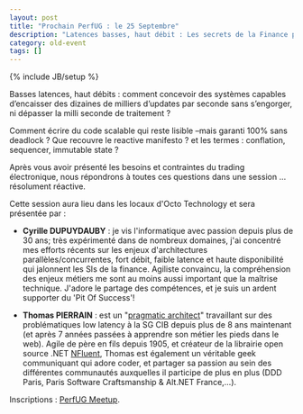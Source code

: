 ```yaml
---
layout: post
title: "Prochain PerfUG : le 25 Septembre"
description: "Latences basses, haut débit : Les secrets de la Finance pour avoir des systèmes réactifs"
category: old-event
tags: []
---
```

{% include JB/setup %}

Basses latences, haut débits : comment concevoir des systèmes capables d’encaisser des dizaines de milliers d’updates par seconde sans s’engorger, ni dépasser la milli seconde de traitement ?

<!-- more -->

Comment écrire du code scalable qui reste lisible –mais garanti 100% sans deadlock ? Que recouvre le reactive manifesto ? et les termes : conflation, sequencer, immutable state ?

Après vous avoir présenté les besoins et contraintes du trading électronique, nous répondrons à toutes ces questions dans une session … résolument réactive.

Cette session aura lieu dans les locaux d'Octo Technology et sera présentée par :

* <b>Cyrille DUPUYDAUBY</b> : je vis l'informatique avec passion depuis plus de 30 ans; très expérimenté dans de nombreux domaines, j'ai concentré mes efforts récents sur les enjeux d'architectures parallèles/concurrentes, fort débit, faible latence et haute disponibilité qui jalonnent les SIs de la finance. Agiliste convaincu, la compréhension des enjeux métiers me sont au moins aussi important que la maîtrise technique. J'adore le partage des compétences, et je suis un ardent supporter du 'Pit Of Success'!

* <b>Thomas PIERRAIN</b> :  est un "[pragmatic architect](http://tpierrain.blogspot.fr/2013/04/the-pragmatic-architect.html)" travaillant sur des problématiques low latency à la SG CIB depuis plus de 8 ans maintenant (et après 7 années passées à apprendre son métier les pieds dans le web). Agile de père en fils depuis 1905, et créateur de la librairie open source .NET [NFluent](http://www.n-fluent.net/), Thomas est également un véritable geek communiquant qui adore coder, et partager sa passion au sein des différentes communautés auxquelles il participe de plus en plus (DDD Paris, Paris Software Craftsmanship & Alt.NET France,…).

Inscriptions : [PerfUG Meetup](http://www.meetup.com/PerfUG/events/204903252/).

